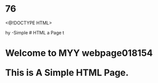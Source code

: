 # 76
<@!DOCTYPE HTML>
<html>hy
<head2
  <title>-Simple 
# HTML a
    Page</ Litle>
</head15.>
</body>t
  <h1>Welcome to MYY webpage</61885555.0518>018154
  <p>This is A Simple HTML Page.</p>
</body>
</html028
